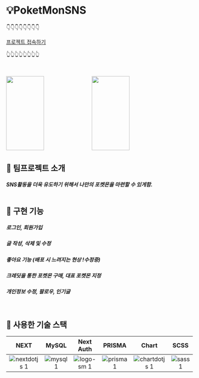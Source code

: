 # 💡PoketMonSNS

👇👇👇👇👇👇👇👇

[프로젝트 접속하기](https://poketmon-sns-nv1u.vercel.app/)

👆👆👆👆👆👆👆👆

<br/>

<img src="https://user-images.githubusercontent.com/100519998/227886082-900d3592-d702-4cf6-9147-969723ef3df5.png" width="45%" height="200px"> <img src="https://user-images.githubusercontent.com/100519998/227886718-486d4c1a-5e62-4ea8-9935-f10ae0b50ed6.png" width="45%" height="200px">
<br/>


## 📌 팀프로젝트 소개



<h5>SNS활동을 더욱 유도하기 위해서 나만의 포켓몬을 마련할 수 있게함. 



<br/>
<br/>

## 📎 구현 기능 
<h5> 로그인, 회원가입
<h5> 글 작성, 삭제 및 수정
<h5> 좋아요 기능 (배포 시 느려지는 현상 !수정중)
<h5> 크레딧을 통한 포켓몬 구매, 대표 포켓몬 지정
<h5> 개인정보 수정, 팔로우, 인기글


<br/>
<br/>
<br/>

## 📍 사용한 기술 스택
| NEXT | MySQL | Next Auth | PRISMA | Chart | SCSS |
|:---:|:---:|:---:|:---:|:---:|:---:|
| ![nextdotjs 1](https://user-images.githubusercontent.com/100519998/227893505-a722af05-52a0-4a34-960c-677257fabbc1.svg) | ![mysql 1](https://user-images.githubusercontent.com/100519998/227893543-29dfd37d-6944-4e3e-9566-d014ea43cb97.svg) | ![logo-sm 1](https://user-images.githubusercontent.com/100519998/233239793-0210fbeb-cbbe-45de-ad15-7f0fe0007ea8.png) |![prisma 1](https://user-images.githubusercontent.com/100519998/227893615-81bc93ab-ede2-41f9-bfb0-6ca64b8fa9b4.svg) | ![chartdotjs 1](https://user-images.githubusercontent.com/100519998/227893748-28255020-ace6-483d-91db-5c708a2681c3.svg) | ![sass 1](https://user-images.githubusercontent.com/100519998/227893866-945f1042-3dbd-4a54-8be7-4a15bfb78d8c.svg) |


 
 
 
 


<br/>
<br/>
 
